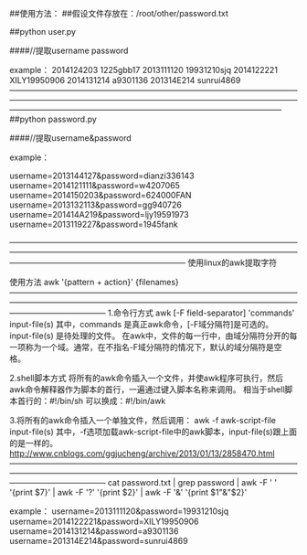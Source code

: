 ##使用方法：
##假设文件存放在：/root/other/password.txt

##python user.py 

####//提取username password

example：
2014124203	1225gbb17
2013111120	19931210sjq
2014122221	XILY19950906
2014131214	a9301136
201314E214	sunrui4869
——————————————————————————————————————————————————————————————————————————————————————————————————————————
##python password.py

####//提取username&password

example：

username=2013144127&password=dianzi336143
username=2014121111&password=w4207065
username=2014150203&password=624000FAN
username=2013132113&password=gg940726
username=201414A219&password=ljy19591973
username=2013119227&password=1945fank

——————————————————————————————————————————————————————————————————————————————————————————————
使用linux的awk提取字符

使用方法
awk '{pattern + action}' {filenames}
————————————————————————————————————————————————————————————————————————————————————
1.命令行方式
awk [-F  field-separator]  'commands'  input-file(s)
其中，commands 是真正awk命令，[-F域分隔符]是可选的。 input-file(s) 是待处理的文件。
在awk中，文件的每一行中，由域分隔符分开的每一项称为一个域。通常，在不指名-F域分隔符的情况下，默认的域分隔符是空格。

2.shell脚本方式
将所有的awk命令插入一个文件，并使awk程序可执行，然后awk命令解释器作为脚本的首行，一遍通过键入脚本名称来调用。
相当于shell脚本首行的：#!/bin/sh
可以换成：#!/bin/awk

3.将所有的awk命令插入一个单独文件，然后调用：
awk -f awk-script-file input-file(s)
其中，-f选项加载awk-script-file中的awk脚本，input-file(s)跟上面的是一样的。
http://www.cnblogs.com/ggjucheng/archive/2013/01/13/2858470.html
————————————————————————————————————————————————————————————————————————————————————
cat password.txt | grep password | awk -F ' ' '{print $7}' | awk -F '?' '{print $2}' | awk -F '&' '{print $1"&"$2}' 

example：
username=2013111120&password=19931210sjq
username=2014122221&password=XILY19950906
username=2014131214&password=a9301136
username=201314E214&password=sunrui4869
